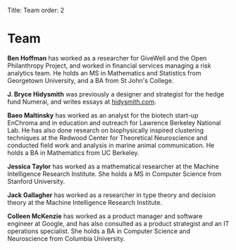 Title: Team 
order: 2

Team
====

**Ben Hoffman** has worked as a researcher for GiveWell and the Open Philanthropy Project, and worked in financial services managing a risk analytics team. He holds an MS in Mathematics and Statistics from Georgetown University, and a BA from St John's College.

**J. Bryce Hidysmith** was previously a designer and strategist for the hedge fund Numerai, and writes essays at [hidysmith.com](http://hidysmith.com). 


**Baeo Maltinsky** has worked as an analyst for the biotech start-up EnChroma and in education and outreach for Lawrence Berkeley National Lab. He has also done research on biophysically inspired clustering techniques at the Redwood Center for Theoretical Neuroscience and conducted field work and analysis in marine animal communication. He holds a BA in Mathematics from UC Berkeley.

**Jessica Taylor** has worked as a mathematical researcher at the Machine Intelligence Research Institute.  She holds a MS in Computer Science from Stanford University.

**Jack Gallagher** has worked as a researcher in type theory and decision theory at the Machine Intelligence Research Institute.

**Colleen McKenzie** has worked as a product manager and software engineer at Google, and has also consulted as a product strategist and an IT operations specialist. She holds a BA in Computer Science and Neuroscience from Columbia University.

